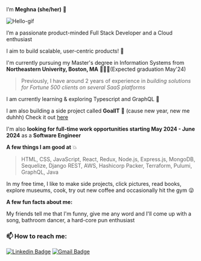 

I’m **Meghna (she/her)** 🤗 

![Hello-gif](https://media.giphy.com/media/cJSDRt8csBx0A7YFfh/giphy.gif)

I’m a passionate product-minded Full Stack Developer and a Cloud enthusiast 
 
I aim to build scalable, user-centric products! 🎯

I'm currently pursuing my Master's degree in Information Systems from **Northeastern Univerity, Boston, MA** 👩🏽‍🎓(Expected graduation May'24)

> Previously, I have around 2 years of experience in *building solutions for Fortune 500 clients on several SaaS platforms*


I am currently learning & exploring Typescript and GraphQL 👀

I am also building a side project called **GoalIT** 🚀 (cause new year, new me duhhh) Check it out [here](https://github.com/meghnaaallam/goalit-24)

I'm also **looking for full-time work opportunities starting May 2024 - June 2024** as a **Software Engineer**

**A few things I am good at** 💥
> HTML, CSS, JavaScript, React, Redux, Node.js, Express.js, MongoDB, Sequelize, Django REST, AWS, Hashicorp Packer, Terraform, Pulumi, GraphQL, Java

In my free time, I like to make side projects, click pictures, read books, explore museums, cook, try out new coffee and occasionally hit the gym 😜

**A few fun facts about me:**

My friends tell me that I'm funny, give me any word and I'll come up with a song, bathroom dancer, a hard-core pun enthusiast

###  📫 How to reach me:

[![Linkedin Badge](https://img.shields.io/badge/-MeghnaAllam-blue?style=flat-square&logo=Linkedin&logoColor=white&link=https://www.linkedin.com/in/meghnareddyallam/)](https://www.linkedin.com/in/meghnareddyallam/)
[![Gmail Badge](https://img.shields.io/badge/Gmail-c14438?style=flat-square&logo=Gmail&logoColor=white&link=mailto:rmeghana04@gmail.com)](mailto:rmeghana04@gmail.com)


